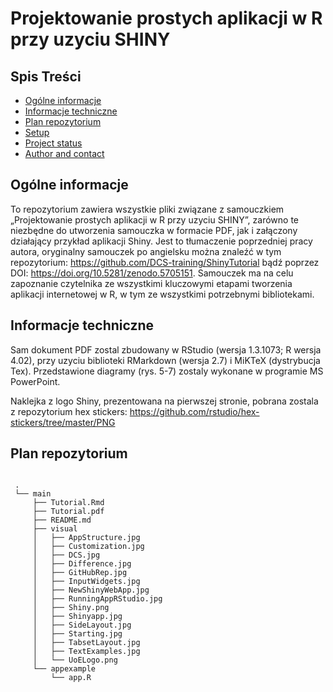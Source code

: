 # Projektowanie prostych aplikacji w R przy uzyciu SHINY

## Spis Treści
* [Ogólne informacje](#ogólne-informacje)
* [Informacje techniczne](#informacje-techniczne)
* [Plan repozytorium](#plan-repozytorium)
* [Setup](#setup)
* [Project status](#project-status)
* [Author and contact](#author-and-contact)

## Ogólne informacje
To repozytorium zawiera wszystkie pliki związane z samouczkiem „Projektowanie prostych aplikacji w R przy uzyciu SHINY”, zarówno te niezbędne do utworzenia samouczka w formacie PDF, jak i załączony działający przykład aplikacji Shiny. Jest to tłumaczenie poprzedniej pracy autora, oryginalny samouczek po angielsku można znaleźć w tym repozytorium: https://github.com/DCS-training/ShinyTutorial bądź poprzez DOI: https://doi.org/10.5281/zenodo.5705151. Samouczek ma na celu zapoznanie czytelnika ze wszystkimi kluczowymi etapami tworzenia aplikacji internetowej w R, w tym ze wszystkimi potrzebnymi bibliotekami.

## Informacje techniczne
Sam dokument PDF zostal zbudowany w RStudio (wersja 1.3.1073; R wersja 4.02), przy uzyciu biblioteki RMarkdown (wersja 2.7) i MiKTeX (dystrybucja Tex). Przedstawione
diagramy (rys. 5-7) zostaly wykonane w programie MS PowerPoint.

Naklejka z logo Shiny, prezentowana na pierwszej stronie, pobrana zostala z repozytorium hex stickers: https://github.com/rstudio/hex-stickers/tree/master/PNG

## Plan repozytorium
```

 .
 └── main
     ├── Tutorial.Rmd
     ├── Tutorial.pdf
     ├── README.md
     ├── visual
     │   ├── AppStructure.jpg
     │   ├── Customization.jpg  
     │   ├── DCS.jpg   
     │   ├── Difference.jpg
     │   ├── GitHubRep.jpg
     │   ├── InputWidgets.jpg
     │   ├── NewShinyWebApp.jpg
     │   ├── RunningAppRStudio.jpg
     │   ├── Shiny.png
     │   ├── Shinyapp.jpg
     │   ├── SideLayout.jpg
     │   ├── Starting.jpg
     │   ├── TabsetLayout.jpg
     │   ├── TextExamples.jpg
     │   └── UoELogo.png
     └── appexample  
         └── app.R
```
